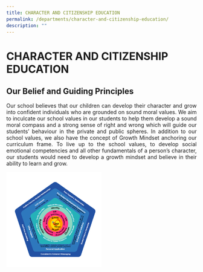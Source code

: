 ```yaml
---
title: CHARACTER AND CITIZENSHIP EDUCATION
permalink: /departments/character-and-citizenship-education/
description: ""
---
```

# CHARACTER AND CITIZENSHIP EDUCATION

## Our Belief and Guiding Principles

<p style="text-align: justify;">Our school believes that our children can develop their character and grow into confident individuals who are grounded on sound moral values. We aim to inculcate our school values in our students to help them develop a sound moral compass and a strong sense of right and wrong which will guide our students’ behaviour in the private and public spheres. In addition to our school values, we also have the concept of Growth Mindset anchoring our curriculum frame. To live up to the school values, to develop social emotional competencies and all other fundamentals of a person’s character, our students would need to develop a growth mindset and believe in their ability to learn and grow.</p>

<img src="/images/Departments/Cce/CCE1.png" style="width:50%">